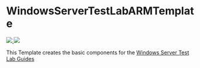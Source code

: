 # WindowsServerTestLabARMTemplate


<a href="https://portal.azure.com/#create/Microsoft.Template/uri/https%3A%2F%2Fraw.githubusercontent.com%2Feldanielo%2FWindowsServerTestLabARMTemplate%2Fmaster%2FWindowsServerTestLab%2FTemplates%2FWindowsServerTestLabMultiple.json" target="_blank">
    <img src="http://azuredeploy.net/deploybutton.png"/>
</a>

<a href="https://raw.githubusercontent.com/eldanielo/WindowsServerTestLabARMTemplate/master/azuredeploy.josn" target="_blank">
  <img src="http://armviz.io/visualizebutton.png"/>
</a>

This Template creates the basic components for the <a href="http://social.technet.microsoft.com/wiki/contents/articles/7807.windows-server-2012-test-lab-guides.aspx">Windows Server Test Lab Guides</a>
